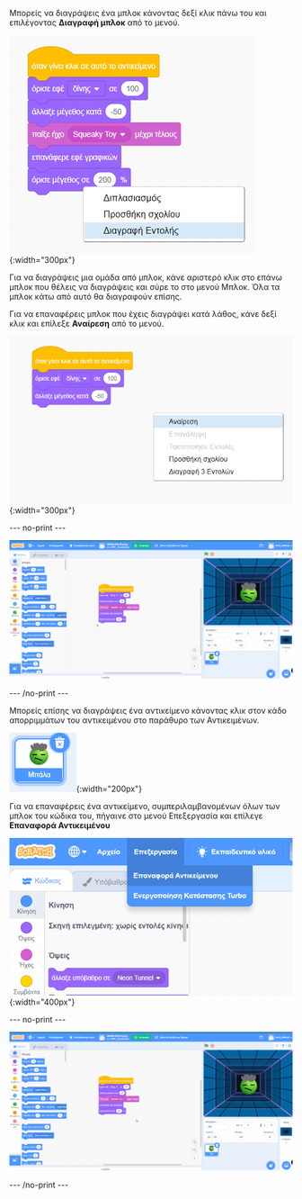Μπορείς να διαγράψεις ένα μπλοκ κάνοντας δεξί κλικ πάνω του και επιλέγοντας **Διαγραφή μπλοκ** από το μενού.

![Ένα σενάριο με μπλοκ με ένα αναδυόμενο μενού από το κάτω μπλοκ. Η τελευταία επιλογή «Διαγραφή Μπλοκ» επισημαίνεται.](images/delete-block.png){:width="300px"}

Για να διαγράψεις μια ομάδα από μπλοκ, κάνε αριστερό κλικ στο επάνω μπλοκ που θέλεις να διαγράψεις και σύρε το στο μενού Μπλοκ. Όλα τα μπλοκ κάτω από αυτό θα διαγραφούν επίσης.

Για να επαναφέρεις μπλοκ που έχεις διαγράψει κατά λάθος, κάνε δεξί κλικ και επίλεξε **Αναίρεση** από το μενού.

![Η περιοχή προγραμματισμού με αναδυόμενο μενού που εμφανίζεται με δεξί κλικ σε ένα σημείο μακριά από τα μπλοκ κώδικα. Η πάνω επιλογή "Αναίρεση" είναι επισημασμένη.](images/undo-delete-code.png){:width="300px"}

--- no-print ---

![Ένα κινούμενο gif που δείχνει τον χρήστη να σέρνει τα τελευταία 3 μπλοκ από ένα script από την περιοχή Προγραμματισμού στο μενού των Μπλοκ. Στη συνέχεια, τα μπλοκ εξαφανίζονται από το script. Στη συνέχεια, ο χρήστης κάνει δεξί κλικ σε ένα κενό σημείο στην περιοχή Προγραμματισμού και επιλέγει την επάνω επιλογή "Αναίρεση" από το αναδυόμενο μενού. Τα μπλοκ επανεμφανίζονται.](images/undo-delete-code.gif)

--- /no-print ---

Μπορείς επίσης να διαγράψεις ένα αντικείμενο κάνοντας κλικ στον κάδο απορριμμάτων του αντικειμένου στο παράθυρο των Αντικειμένων.

![Ένα εικονίδιο αντικειμένου στη λίστα Αντικειμένων. Επισημαίνεται με μπλε χρώμα για να δείξει ότι έχει επιλεγεί και υπάρχει ένα εικονίδιο κάδου απορριμμάτων επάνω δεξιά.](images/delete-sprite.png){:width="200px"}

Για να επαναφέρεις ένα αντικείμενο, συμπεριλαμβανομένων όλων των μπλοκ του κώδικα του, πήγαινε στο μενού Επεξεργασία και επίλεγε **Επαναφορά Αντικειμένου**

![Το μενού επεξεργασίας στο επάνω μέρος του προγράμματος επεξεργασίας Scratch με επισημασμένη την επιλογή "Επαναφορά Αντικειμένου".](images/restore-sprite.png){:width="400px"}

--- no-print ---

![Ένα κινούμενο gif που δείχνει τον χρήστη να διαγράφει ένα αντικείμενο από τη λίστα Αντικειμένων κάνοντας κλικ στο εικονίδιο του κάδου απορριμμάτων. Στη συνέχεια, ο χρήστης πηγαίνει στο επάνω μενού και επιλέγει «Επεξεργασία» και μετά «Επαναφορά Αντικειμένου» και το αντικείμενο επιστρέφει μαζί με τα μπλοκ κώδικα που σχετίζονται με το αντικείμενο τη στιγμή της διαγραφής.](images/restore-sprite.gif)

--- /no-print ---

